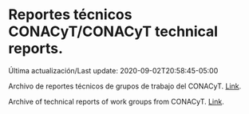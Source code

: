 # Reportes técnicos CONACyT/CONACyT technical reports.

Última actualización/Last update: 2020-09-02T20:58:45-05:00

Archivo de reportes técnicos de grupos de trabajo del CONACyT. [Link](https://coronavirus.conacyt.mx/productos/index.html).

Archive of technical reports of work groups from CONACyT. [Link](https://coronavirus.conacyt.mx/productos/index.html).
